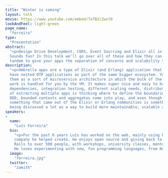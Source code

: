 ```yaml
---
title: "Winter is coming"
layout: talk
movie: https://www.youtube.com/embed/7oTB2cZwn70
lookAndFeel: light-green
page_name:
  "ferreira"
type:
  "Presentation"
abstract:
  "<p>Design Drive Development, CQRS, Event Sourcing and Elixir all in one talk. 
  Sounds fun? In this talk we’ll go over all of these and how they can work in 
  tandem to give your apps the separation of concerns and scalability they need.</p>"
description:
  "<p>Umbrella apps are a type of Elixir (and Erlang) application that allow you to 
  have nested OTP applications as part of the same bigger ecosystem. You can think of 
  them as a sort of microservice architecture in which the bulk of the infrastructure 
  work is handled for you by the VM. It makes super nice and easy to handle inter 
  dependencies, integration testing, different scaling needs, distribution, etc… A part 
  of extracting multiple apps is thinking where to define the boundaries, that’s where 
  DDD, bounded contexts and aggregates come into play, and even though they are not 
  something that came out of the Elixir or Erlang communities is something that is 
  being discussed a lot as a way to build more maintainable, scalable and adaptable application.</p>"
speakers:
-
  name:
    "Luís Ferreira"
  bio:
    "<p>For the past 6 years Luís has worked on the web, mainly using Ruby and RoR, on @subvisual, a 
    company he helped create. He enjoys open source and giving back to the community. He’s taught 
    Rails to over 500 people, with workshops, university classes, mentoring and even 1-1 coaching. 
    He loves experimenting with new, fun programming languages, from Haskell to Elixir or even Crystal. </p>"
  image:
    "ferreira.jpg"
  twitter:
    "zamith"
---
```

